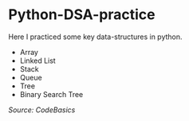 # Python-DSA-practice

Here I practiced some key data-structures in python.
- Array
- Linked List
- Stack
- Queue
- Tree
- Binary Search Tree

*Source: CodeBasics*
